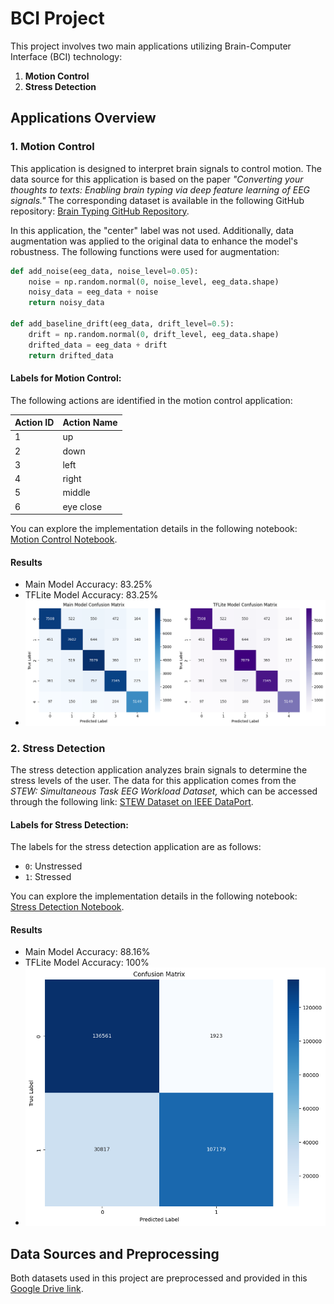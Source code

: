 # BCI Project

This project involves two main applications utilizing Brain-Computer Interface (BCI) technology:

1. **Motion Control**
2. **Stress Detection**

## Applications Overview

### 1. Motion Control
This application is designed to interpret brain signals to control motion. The data source for this application is based on the paper *"Converting your thoughts to texts: Enabling brain typing via deep feature learning of EEG signals."* The corresponding dataset is available in the following GitHub repository: [Brain Typing GitHub Repository](https://github.com/xiangzhang1015/Brain_typing?tab=readme-ov-file).

In this application, the "center" label was not used. Additionally, data augmentation was applied to the original data to enhance the model's robustness. The following functions were used for augmentation:

```python
def add_noise(eeg_data, noise_level=0.05):
    noise = np.random.normal(0, noise_level, eeg_data.shape)
    noisy_data = eeg_data + noise
    return noisy_data

def add_baseline_drift(eeg_data, drift_level=0.5):
    drift = np.random.normal(0, drift_level, eeg_data.shape)
    drifted_data = eeg_data + drift
    return drifted_data
```
#### Labels for Motion Control:
The following actions are identified in the motion control application:

| Action ID | Action Name   |
|-----------|---------------|
| 1         | up            |
| 2         | down          |
| 3         | left          |
| 4         | right         |
| 5         | middle        |
| 6         | eye close     |

You can explore the implementation details in the following notebook: [Motion Control Notebook](https://github.com/NeuroSafe-Drive/NeuroSafe-Drive-System/blob/Brain-computer-Interface/motion.ipynb).

#### Results 
- Main Model Accuracy: 83.25%
- TFLite Model Accuracy: 83.25%
- ![alt text](motion_confusionmatrix.png)
### 2. Stress Detection
The stress detection application analyzes brain signals to determine the stress levels of the user. The data for this application comes from the *STEW: Simultaneous Task EEG Workload Dataset,* which can be accessed through the following link: [STEW Dataset on IEEE DataPort](https://ieee-dataport.org/open-access/stew-simultaneous-task-eeg-workload-dataset).

#### Labels for Stress Detection:
The labels for the stress detection application are as follows:

- `0`: Unstressed
- `1`: Stressed

You can explore the implementation details in the following notebook: [Stress Detection Notebook](https://github.com/NeuroSafe-Drive/NeuroSafe-Drive-System/blob/Brain-computer-Interface/stress.ipynb).

#### Results 
- Main Model Accuracy: 88.16%
- TFLite Model Accuracy: 100%
- ![alt text](stress_confusionmatrix.png)

## Data Sources and Preprocessing

Both datasets used in this project are preprocessed and provided in this [Google Drive link](https://drive.google.com/drive/folders/1d4sSMIGzQq_d-SoNrowMDIJ8cjvrVDNM).


